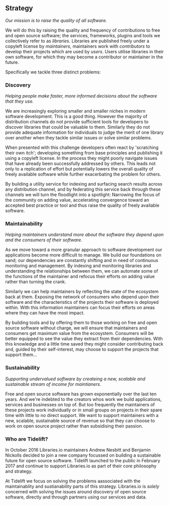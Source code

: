 ## Strategy
*Our mission is to raise the quality of all software.*

We will do this by raising the quality and frequency of contributions to free and open source software; the services, frameworks, plugins and tools we collectively refer to as *libraries*. Libraries are published freely under a copyleft license by *maintainers*, maintainers work with *contributors* to develop their projects which are used by *users*. Users utilise libraries in their own software, for which they may become a contributor or maintainer in the future.

Specifically we tackle three distinct problems:

### Discovery
_Helping people make faster, more informed decisions about the software that they use._

We are increasingly exploring smaller and smaller niches in modern software development. This is a good thing. However the majority of distribution channels do not provide sufficient tools for developers to discover libraries that could be valuable to them. Similarly they do not provide adequate information for individuals to judge the merit of one library over another when they tackle similar issues or solve similar problems.

When presented with this challenge developers often react by 'scratching their own itch'; developing something from base principles and publishing it using a copyleft license. In the process they might poorly navigate issues that have already been successfully addressed by others. This leads not only to a replication of effort but potentially lowers the overall quality of freely available software while further exacerbating the problem for others.

By building a utility service for indexing and surfacing search results across any distribution channel, and by federating this service back through these channels we will turn the floodlight into a spotlight: Narrowing the focus of the community on adding value, accelerating convergence toward an accepted best practice or tool and thus raise the quality of freely available software.  

### Maintainability
_Helping maintainers understand more about the software they depend upon and the consumers of their software._

As we move toward a more granular approach to software development our applications become more difficult to manage. We build our foundations on sand; our dependencies are constantly shifting and in need of continuous monitoring and management. By indexing and monitoring libraries and understanding the relationships between them, we can automate some of the functions of the maintainer and refocus their efforts on adding value rather than turning the crank.  

Similarly we can help maintainers by reflecting the state of the ecosystem back at them. Exposing the network of consumers who depend upon their software and the characteristics of the projects their software is deployed within. With this information maintainers can focus their efforts on areas where they can have the most impact.

By building tools and by offering them to those working on free and open source software without charge, we will ensure that maintainers and consumers get maximum value from the ecosystem. Consumers will be better equipped to see the value they extract from their dependencies. With this knowledge and a little time saved they might consider contributing back and, guided by their self-interest, may choose to support the projects that support them...

### Sustainability
_Supporting undervalued software by createing a new, scalable and sustainable stream of income for maintianers._

Free and open source software has grown exponentially over the last ten years. And we're indebted to the creators whos work we build applications, services and businesses on top of. But too frequently the maintainers of these projects work individually or in small groups on projects in their spare time with little to no direct support. We want to support maintainers with a new, scalable, sustainable source of revenue so that they can choose to work on open source project rather than subsidising their passion. 

### Who are Tidelift?
In October 2016 Libraries.io maintainers Andrew Nesbitt and Benjamin Nickolls decided to join a new company focussed on building a sustainable future for open source software. Tidelift launched to the public in February 2017 and continue to support Libraries.io as part of their core philosophy and strategy. 

At Tidelift we focus on solving the problems aassociated with the maintainablity and sustianability parts of this strategy. Libraries.io is _solely_ concerned with solving the issues around discovery of open source software, directly and through partners using our services and data. 
